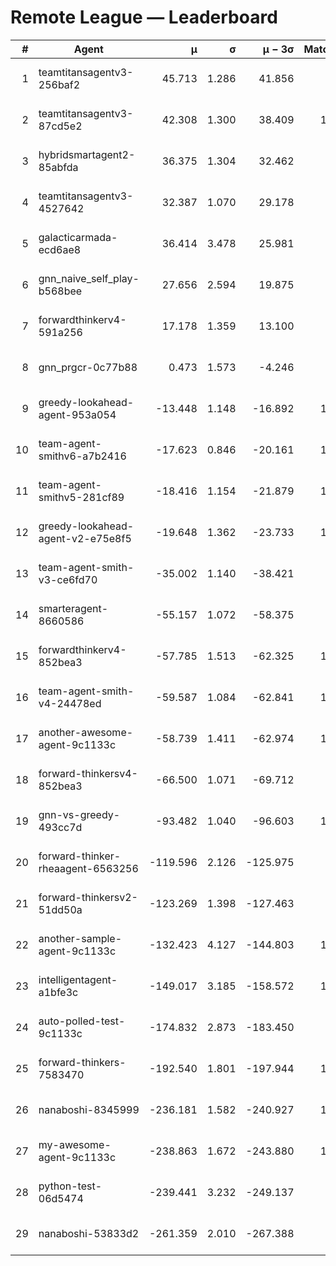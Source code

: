 # Remote League — Leaderboard

| # | Agent | μ | σ | μ − 3σ | Matches | Updated |
|---:|---|---:|---:|---:|---:|---|
| 1 | teamtitansagentv3-256baf2 | 45.713 | 1.286 | 41.856 | 958 | 2025-08-14 14:34 |
| 2 | teamtitansagentv3-87cd5e2 | 42.308 | 1.300 | 38.409 | 1137 | 2025-08-14 14:34 |
| 3 | hybridsmartagent2-85abfda | 36.375 | 1.304 | 32.462 | 142 | 2025-08-14 14:34 |
| 4 | teamtitansagentv3-4527642 | 32.387 | 1.070 | 29.178 | 890 | 2025-08-14 14:34 |
| 5 | galacticarmada-ecd6ae8 | 36.414 | 3.478 | 25.981 | 90 | 2025-08-14 14:34 |
| 6 | gnn_naive_self_play-b568bee | 27.656 | 2.594 | 19.875 | 100 | 2025-08-14 14:34 |
| 7 | forwardthinkerv4-591a256 | 17.178 | 1.359 | 13.100 | 52 | 2025-08-14 14:34 |
| 8 | gnn_prgcr-0c77b88 | 0.473 | 1.573 | -4.246 | 91 | 2025-08-14 14:34 |
| 9 | greedy-lookahead-agent-953a054 | -13.448 | 1.148 | -16.892 | 1010 | 2025-08-14 14:34 |
| 10 | team-agent-smithv6-a7b2416 | -17.623 | 0.846 | -20.161 | 1040 | 2025-08-14 14:34 |
| 11 | team-agent-smithv5-281cf89 | -18.416 | 1.154 | -21.879 | 1110 | 2025-08-14 14:34 |
| 12 | greedy-lookahead-agent-v2-e75e8f5 | -19.648 | 1.362 | -23.733 | 1000 | 2025-08-14 14:34 |
| 13 | team-agent-smith-v3-ce6fd70 | -35.002 | 1.140 | -38.421 | 870 | 2025-08-14 14:34 |
| 14 | smarteragent-8660586 | -55.157 | 1.072 | -58.375 | 809 | 2025-08-14 14:34 |
| 15 | forwardthinkerv4-852bea3 | -57.785 | 1.513 | -62.325 | 1127 | 2025-08-14 14:34 |
| 16 | team-agent-smith-v4-24478ed | -59.587 | 1.084 | -62.841 | 1140 | 2025-08-14 14:34 |
| 17 | another-awesome-agent-9c1133c | -58.739 | 1.411 | -62.974 | 1530 | 2025-08-14 14:34 |
| 18 | forward-thinkersv4-852bea3 | -66.500 | 1.071 | -69.712 | 825 | 2025-08-14 14:34 |
| 19 | gnn-vs-greedy-493cc7d | -93.482 | 1.040 | -96.603 | 1010 | 2025-08-14 14:34 |
| 20 | forward-thinker-rheaagent-6563256 | -119.596 | 2.126 | -125.975 | 978 | 2025-08-14 14:34 |
| 21 | forward-thinkersv2-51dd50a | -123.269 | 1.398 | -127.463 | 978 | 2025-08-14 14:34 |
| 22 | another-sample-agent-9c1133c | -132.423 | 4.127 | -144.803 | 1420 | 2025-08-14 14:34 |
| 23 | intelligentagent-a1bfe3c | -149.017 | 3.185 | -158.572 | 1020 | 2025-08-14 14:34 |
| 24 | auto-polled-test-9c1133c | -174.832 | 2.873 | -183.450 | 940 | 2025-08-14 14:34 |
| 25 | forward-thinkers-7583470 | -192.540 | 1.801 | -197.944 | 1030 | 2025-08-14 14:34 |
| 26 | nanaboshi-8345999 | -236.181 | 1.582 | -240.927 | 1090 | 2025-08-14 14:34 |
| 27 | my-awesome-agent-9c1133c | -238.863 | 1.672 | -243.880 | 1340 | 2025-08-14 14:34 |
| 28 | python-test-06d5474 | -239.441 | 3.232 | -249.137 | 905 | 2025-08-14 14:34 |
| 29 | nanaboshi-53833d2 | -261.359 | 2.010 | -267.388 | 886 | 2025-08-14 14:34 |

